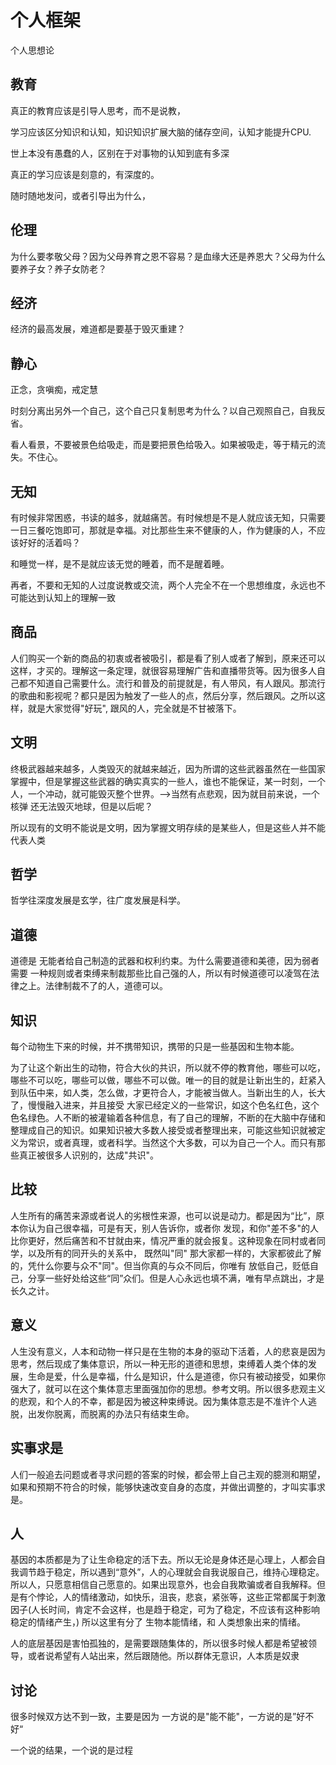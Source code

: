 # 个人框架

个人思想论

## 教育

真正的教育应该是引导人思考，而不是说教，

学习应该区分知识和认知，知识知识扩展大脑的储存空间，认知才能提升CPU.

世上本没有愚蠢的人，区别在于对事物的认知到底有多深

真正的学习应该是刻意的，有深度的。

随时随地发问，或者引导出为什么，

## 伦理

为什么要孝敬父母？因为父母养育之恩不容易？是血缘大还是养恩大？父母为什么要养子女？养子女防老？

## 经济

经济的最高发展，难道都是要基于毁灭重建？

## 静心

正念，贪嗔痴，戒定慧

时刻分离出另外一个自己，这个自己只复制思考为什么？以自己观照自己，自我反省。

看人看景，不要被景色给吸走，而是要把景色给吸入。如果被吸走，等于精元的流失。不住心。

## 无知

有时候非常困惑，书读的越多，就越痛苦。有时候想是不是人就应该无知，只需要一日三餐吃饱即可，那就是幸福。对比那些生来不健康的人，作为健康的人，不应该好好的活着吗？

和睡觉一样，是不是就应该无觉的睡着，而不是醒着睡。

再者，不要和无知的人过度说教或交流，两个人完全不在一个思想维度，永远也不可能达到认知上的理解一致

## 商品

人们购买一个新的商品的初衷或者被吸引，都是看了别人或者了解到，原来还可以这样，才买的。理解这一条定理，就很容易理解广告和直播带货等。因为很多人自己都不知道自己需要什么。流行和普及的前提就是，有人带风，有人跟风。那流行的歌曲和影视呢？都只是因为触发了一些人的点，然后分享，然后跟风。之所以这样，就是大家觉得"好玩", 跟风的人，完全就是不甘被落下。

## 文明

终极武器越来越多，人类毁灭的就越来越近，因为所谓的这些武器虽然在一些国家掌握中，但是掌握这些武器的确实真实的一些人，谁也不能保证，某一时刻，一个人，一个冲动，就可能毁灭整个世界。-->当然有点悲观，因为就目前来说，一个核弹 还无法毁灭地球，但是以后呢？

所以现有的文明不能说是文明，因为掌握文明存续的是某些人，但是这些人并不能代表人类

## 哲学

哲学往深度发展是玄学，往广度发展是科学。

## 道德

道德是 无能者给自己制造的武器和权利约束。为什么需要道德和美德，因为弱者需要 一种规则或者束缚来制裁那些比自己强的人，所以有时候道德可以凌驾在法律之上。法律制裁不了的人，道德可以。

## 知识

每个动物生下来的时候，并不携带知识，携带的只是一些基因和生物本能。

为了让这个新出生的动物，符合大伙的共识，所以就不停的教育他，哪些可以吃，哪些不可以吃，哪些可以做，哪些不可以做。唯一的目的就是让新出生的，赶紧入到队伍中来，如人类，怎么做，才更符合人，才能被当做人。当新出生的人，长大了，慢慢融入进来，并且接受 大家已经定义的一些常识，如这个色名红色，这个色名绿色。人不断的被灌输着各种信息，有了自己的理解，不断的在大脑中存储和整理成自己的知识。如果知识被大多数人接受或者整理出来，可能这些知识就被定义为常识，或者真理，或者科学。当然这个大多数，可以为自己一个人。而只有那些真正被很多人识别的，达成"共识"。

## 比较

人生所有的痛苦来源或者说人的劣根性来源，也可以说是动力。都是因为“比”，原本你认为自己很幸福，可是有天，别人告诉你，或者你 发现，和你"差不多"的人比你更好，然后痛苦和不甘就由来，情况严重的就会报复。这种现象在同村或者同学，以及所有的同开头的关系中， 既然叫"同" 那大家都一样的，大家都彼此了解的，凭什么你要与众不"同"。但当你真的与众不同后，你唯有 放低自己，贬低自己，分享一些好处给这些“同”众们。但是人心永远也填不满，唯有早点跳出，才是长久之计。

## 意义

人生没有意义，人本和动物一样只是在生物的本身的驱动下活着，人的悲哀是因为思考，然后现成了集体意识，所以一种无形的道德和思想，束缚着人类个体的发展，生命是爱，什么是幸福，什么是知识，什么是道德，你只有被动接受，如果你强大了，就可以在这个集体意志里面强加你的思想。参考文明。所以很多悲观主义的悲观，和个人的不幸，都是因为被这种束缚说。因为集体意志是不准许个人逃脱，出发你脱离，而脱离的办法只有结束生命。

## 实事求是

人们一般追去问题或者寻求问题的答案的时候，都会带上自己主观的臆测和期望，如果和预期不符合的时候，能够快速改变自身的态度，并做出调整的，才叫实事求是。

## 人

基因的本质都是为了让生命稳定的活下去。所以无论是身体还是心理上，人都会自我调节趋于稳定，所以遇到“意外”，人的心理就会自我说服自己，维持心理稳定。所以人，只愿意相信自己愿意的。如果出现意外，也会自我欺骗或者自我解释。但是有个悖论，人的情绪激动，如快乐，沮丧，悲哀，紧张等，这些正常都属于刺激因子(人长时间，肯定不会这样，也是趋于稳定，可为了稳定，不应该有这种影响稳定的情绪产生，) 所以这里有分了 生物本能情绪，和 人类想象出来的情绪。

人的底层基因是害怕孤独的，是需要跟随集体的，所以很多时候人都是希望被领导，或者说希望有人站出来，然后跟随他。所以群体无意识，人本质是奴隶

## 讨论

很多时候双方达不到一致，主要是因为 一方说的是"能不能"，一方说的是”好不好“

一个说的结果，一个说的是过程